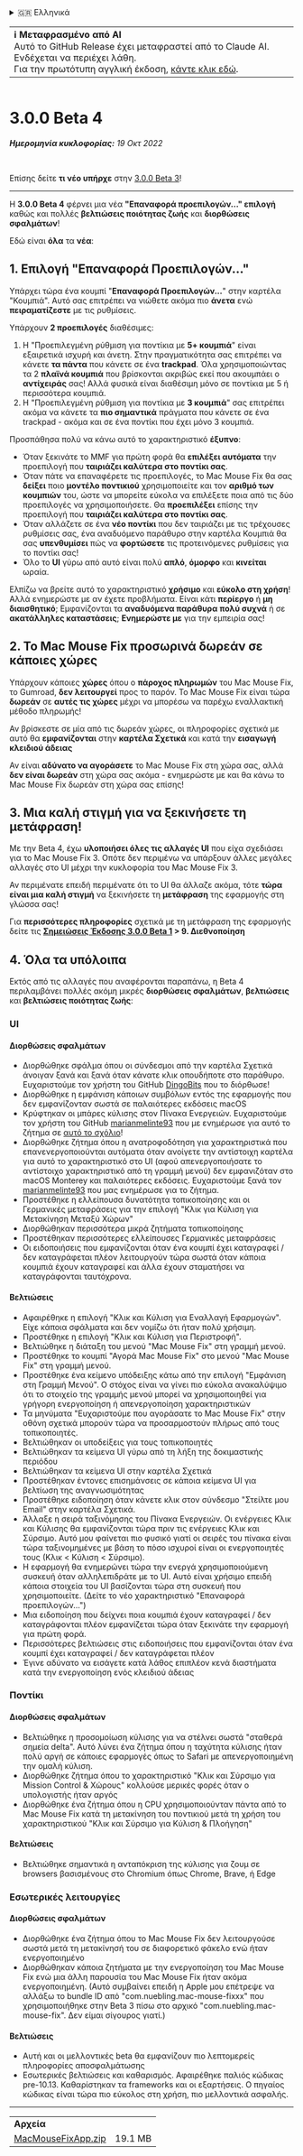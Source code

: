 <details>
<summary>🇬🇷 Ελληνικά</summary>

[🇬🇧 English (GitHub Release)](https://github.com/noah-nuebling/mac-mouse-fix/releases/tag/3.0.0-Beta-4)\
[🇦🇩 Català](https://redirect.macmousefix.com/?target=mmf-release&tag=3.0.0-Beta-4&locale=ca)\
[🇩🇪 Deutsch](https://redirect.macmousefix.com/?target=mmf-release&tag=3.0.0-Beta-4&locale=de)\
[🇪🇸 Español](https://redirect.macmousefix.com/?target=mmf-release&tag=3.0.0-Beta-4&locale=es)\
[🇫🇷 Français](https://redirect.macmousefix.com/?target=mmf-release&tag=3.0.0-Beta-4&locale=fr)\
[🇮🇩 Indonesia](https://redirect.macmousefix.com/?target=mmf-release&tag=3.0.0-Beta-4&locale=id)\
[🇮🇹 Italiano](https://redirect.macmousefix.com/?target=mmf-release&tag=3.0.0-Beta-4&locale=it)\
[🇭🇺 Magyar](https://redirect.macmousefix.com/?target=mmf-release&tag=3.0.0-Beta-4&locale=hu)\
[🇳🇱 Nederlands](https://redirect.macmousefix.com/?target=mmf-release&tag=3.0.0-Beta-4&locale=nl)\
[🇵🇱 Polski](https://redirect.macmousefix.com/?target=mmf-release&tag=3.0.0-Beta-4&locale=pl)\
[🇧🇷 Português (Brasil)](https://redirect.macmousefix.com/?target=mmf-release&tag=3.0.0-Beta-4&locale=pt-BR)\
[🇵🇹 Português (Portugal)](https://redirect.macmousefix.com/?target=mmf-release&tag=3.0.0-Beta-4&locale=pt-PT)\
[🇷🇴 Română](https://redirect.macmousefix.com/?target=mmf-release&tag=3.0.0-Beta-4&locale=ro)\
[🇸🇪 Svenska](https://redirect.macmousefix.com/?target=mmf-release&tag=3.0.0-Beta-4&locale=sv)\
[🇻🇳 Tiếng Việt](https://redirect.macmousefix.com/?target=mmf-release&tag=3.0.0-Beta-4&locale=vi)\
[🇹🇷 Türkçe](https://redirect.macmousefix.com/?target=mmf-release&tag=3.0.0-Beta-4&locale=tr)\
[🇨🇿 Čeština](https://redirect.macmousefix.com/?target=mmf-release&tag=3.0.0-Beta-4&locale=cs)\
**🇬🇷 Ελληνικά**\
[🇷🇺 Русский](https://redirect.macmousefix.com/?target=mmf-release&tag=3.0.0-Beta-4&locale=ru)\
[🇺🇦 Українська](https://redirect.macmousefix.com/?target=mmf-release&tag=3.0.0-Beta-4&locale=uk)\
[🇮🇱 עברית](https://redirect.macmousefix.com/?target=mmf-release&tag=3.0.0-Beta-4&locale=he)\
[🇸🇦 العربية](https://redirect.macmousefix.com/?target=mmf-release&tag=3.0.0-Beta-4&locale=ar)\
[🇮🇳 हिन्दी](https://redirect.macmousefix.com/?target=mmf-release&tag=3.0.0-Beta-4&locale=hi)\
[🇹🇭 ไทย](https://redirect.macmousefix.com/?target=mmf-release&tag=3.0.0-Beta-4&locale=th)\
[🇨🇳 中文 (简体)](https://redirect.macmousefix.com/?target=mmf-release&tag=3.0.0-Beta-4&locale=zh-Hans)\
[🇨🇳 中文 (繁體)](https://redirect.macmousefix.com/?target=mmf-release&tag=3.0.0-Beta-4&locale=zh-Hant)\
[🇭🇰 中文（香港)](https://redirect.macmousefix.com/?target=mmf-release&tag=3.0.0-Beta-4&locale=zh-HK)\
[🇯🇵 日本語](https://redirect.macmousefix.com/?target=mmf-release&tag=3.0.0-Beta-4&locale=ja)\
[🇰🇷 한국어](https://redirect.macmousefix.com/?target=mmf-release&tag=3.0.0-Beta-4&locale=ko)\
[Help translate Mac Mouse Fix to different languages!](https://github.com/noah-nuebling/mac-mouse-fix/discussions/731)
</details>
<table align=><td>
<b>ℹ️ Μεταφρασμένο από AI</b><br>
Αυτό το GitHub Release έχει μεταφραστεί από το Claude AI. Ενδέχεται να περιέχει λάθη.<br>
Για την πρωτότυπη αγγλική έκδοση, <a href="https://github.com/noah-nuebling/mac-mouse-fix/releases/tag/3.0.0-Beta-4">κάντε κλικ εδώ</a>.
</td></table>

<table></table>

# 3.0.0 Beta 4
***Ημερομηνία κυκλοφορίας:** 19 Οκτ 2022*

<br>

Επίσης δείτε **τι νέο υπήρχε** στην [3.0.0 Beta 3](https://redirect.macmousefix.com/?target=mmf-release&tag=3.0.0-Beta-3&locale=el)!

---

Η **3.0.0 Beta 4** φέρνει μια νέα **"Επαναφορά προεπιλογών..." επιλογή** καθώς και πολλές **βελτιώσεις ποιότητας ζωής** και **διορθώσεις σφαλμάτων**!

Εδώ είναι **όλα** τα **νέα**:

## 1. Επιλογή "Επαναφορά Προεπιλογών..."

Υπάρχει τώρα ένα κουμπί "**Επαναφορά Προεπιλογών...**" στην καρτέλα "Κουμπιά". 
Αυτό σας επιτρέπει να νιώθετε ακόμα πιο **άνετα** ενώ **πειραματίζεστε** με τις ρυθμίσεις.

Υπάρχουν **2 προεπιλογές** διαθέσιμες:

1. Η "Προεπιλεγμένη ρύθμιση για ποντίκια με **5+ κουμπιά**" είναι εξαιρετικά ισχυρή και άνετη. Στην πραγματικότητα σας επιτρέπει να κάνετε **τα πάντα** που κάνετε σε ένα **trackpad**. Όλα χρησιμοποιώντας τα 2 **πλαϊνά κουμπιά** που βρίσκονται ακριβώς εκεί που ακουμπάει ο **αντίχειράς** σας! Αλλά φυσικά είναι διαθέσιμη μόνο σε ποντίκια με 5 ή περισσότερα κουμπιά.
2. Η "Προεπιλεγμένη ρύθμιση για ποντίκια με **3 κουμπιά**" σας επιτρέπει ακόμα να κάνετε τα **πιο σημαντικά** πράγματα που κάνετε σε ένα trackpad - ακόμα και σε ένα ποντίκι που έχει μόνο 3 κουμπιά.

Προσπάθησα πολύ να κάνω αυτό το χαρακτηριστικό **έξυπνο**:

- Όταν ξεκινάτε το MMF για πρώτη φορά θα **επιλέξει αυτόματα** την προεπιλογή που **ταιριάζει καλύτερα στο ποντίκι σας**.
- Όταν πάτε να επαναφέρετε τις προεπιλογές, το Mac Mouse Fix θα σας **δείξει** ποιο **μοντέλο ποντικιού** χρησιμοποιείτε και τον **αριθμό των κουμπιών** του, ώστε να μπορείτε εύκολα να επιλέξετε ποια από τις δύο προεπιλογές να χρησιμοποιήσετε. Θα **προεπιλέξει** επίσης την προεπιλογή που **ταιριάζει καλύτερα στο ποντίκι σας**.
- Όταν αλλάζετε σε ένα **νέο ποντίκι** που δεν ταιριάζει με τις τρέχουσες ρυθμίσεις σας, ένα αναδυόμενο παράθυρο στην καρτέλα Κουμπιά θα σας **υπενθυμίσει** πώς να **φορτώσετε** τις προτεινόμενες ρυθμίσεις για το ποντίκι σας!
- Όλο το **UI** γύρω από αυτό είναι πολύ **απλό**, **όμορφο** και **κινείται** ωραία.

Ελπίζω να βρείτε αυτό το χαρακτηριστικό **χρήσιμο** και **εύκολο στη χρήση**! Αλλά ενημερώστε με αν έχετε προβλήματα.
Είναι κάτι **περίεργο** ή **μη διαισθητικό**; Εμφανίζονται τα **αναδυόμενα παράθυρα** **πολύ συχνά** ή σε **ακατάλληλες καταστάσεις**; **Ενημερώστε με** για την εμπειρία σας!

## 2. Το Mac Mouse Fix προσωρινά δωρεάν σε κάποιες χώρες

Υπάρχουν κάποιες **χώρες** όπου ο **πάροχος πληρωμών** του Mac Mouse Fix, το Gumroad, **δεν λειτουργεί** προς το παρόν.
Το Mac Mouse Fix είναι τώρα **δωρεάν** σε **αυτές τις χώρες** μέχρι να μπορέσω να παρέχω εναλλακτική μέθοδο πληρωμής!

Αν βρίσκεστε σε μία από τις δωρεάν χώρες, οι πληροφορίες σχετικά με αυτό θα **εμφανίζονται** στην **καρτέλα Σχετικά** και κατά την **εισαγωγή κλειδιού άδειας**

Αν είναι **αδύνατο να αγοράσετε** το Mac Mouse Fix στη χώρα σας, αλλά **δεν είναι δωρεάν** στη χώρα σας ακόμα - ενημερώστε με και θα κάνω το Mac Mouse Fix δωρεάν στη χώρα σας επίσης!

## 3. Μια καλή στιγμή για να ξεκινήσετε τη μετάφραση!

Με την Beta 4, έχω **υλοποιήσει όλες τις αλλαγές UI** που είχα σχεδιάσει για το Mac Mouse Fix 3. Οπότε δεν περιμένω να υπάρξουν άλλες μεγάλες αλλαγές στο UI μέχρι την κυκλοφορία του Mac Mouse Fix 3.

Αν περιμένατε επειδή περιμένατε ότι το UI θα άλλαζε ακόμα, τότε **τώρα είναι μια καλή στιγμή** να ξεκινήσετε τη **μετάφραση** της εφαρμογής στη γλώσσα σας!

Για **περισσότερες πληροφορίες** σχετικά με τη μετάφραση της εφαρμογής δείτε τις **[Σημειώσεις Έκδοσης 3.0.0 Beta 1](https://redirect.macmousefix.com/?target=mmf-release&tag=3.0.0-Beta-1.1&locale=el) > 9. Διεθνοποίηση**

## 4. Όλα τα υπόλοιπα

Εκτός από τις αλλαγές που αναφέρονται παραπάνω, η Beta 4 περιλαμβάνει πολλές ακόμη μικρές **διορθώσεις σφαλμάτων**, **βελτιώσεις** και **βελτιώσεις ποιότητας ζωής**:

### UI

#### Διορθώσεις σφαλμάτων

- Διορθώθηκε σφάλμα όπου οι σύνδεσμοι από την καρτέλα Σχετικά άνοιγαν ξανά και ξανά όταν κάνατε κλικ οπουδήποτε στο παράθυρο. Ευχαριστούμε τον χρήστη του GitHub [DingoBits](https://github.com/DingoBits) που το διόρθωσε!
- Διορθώθηκε η εμφάνιση κάποιων συμβόλων εντός της εφαρμογής που δεν εμφανίζονταν σωστά σε παλαιότερες εκδόσεις macOS
- Κρύφτηκαν οι μπάρες κύλισης στον Πίνακα Ενεργειών. Ευχαριστούμε τον χρήστη του GitHub [marianmelinte93](https://github.com/marianmelinte93) που με ενημέρωσε για αυτό το ζήτημα σε [αυτό το σχόλιο](https://github.com/noah-nuebling/mac-mouse-fix/discussions/366#discussioncomment-3728994)!
- Διορθώθηκε ζήτημα όπου η ανατροφοδότηση για χαρακτηριστικά που επανενεργοποιούνται αυτόματα όταν ανοίγετε την αντίστοιχη καρτέλα για αυτό το χαρακτηριστικό στο UI (αφού απενεργοποιήσατε το αντίστοιχο χαρακτηριστικό από τη γραμμή μενού) δεν εμφανιζόταν στο macOS Monterey και παλαιότερες εκδόσεις. Ευχαριστούμε ξανά τον [marianmelinte93](https://github.com/marianmelinte93) που μας ενημέρωσε για το ζήτημα.
- Προστέθηκε η ελλείπουσα δυνατότητα τοπικοποίησης και οι Γερμανικές μεταφράσεις για την επιλογή "Κλικ για Κύλιση για Μετακίνηση Μεταξύ Χώρων"
- Διορθώθηκαν περισσότερα μικρά ζητήματα τοπικοποίησης
- Προστέθηκαν περισσότερες ελλείπουσες Γερμανικές μεταφράσεις
- Οι ειδοποιήσεις που εμφανίζονται όταν ένα κουμπί έχει καταγραφεί / δεν καταγράφεται πλέον λειτουργούν τώρα σωστά όταν κάποια κουμπιά έχουν καταγραφεί και άλλα έχουν σταματήσει να καταγράφονται ταυτόχρονα.

#### Βελτιώσεις

- Αφαιρέθηκε η επιλογή "Κλικ και Κύλιση για Εναλλαγή Εφαρμογών". Είχε κάποια σφάλματα και δεν νομίζω ότι ήταν πολύ χρήσιμη.
- Προστέθηκε η επιλογή "Κλικ και Κύλιση για Περιστροφή".
- Βελτιώθηκε η διάταξη του μενού "Mac Mouse Fix" στη γραμμή μενού.
- Προστέθηκε το κουμπί "Αγορά Mac Mouse Fix" στο μενού "Mac Mouse Fix" στη γραμμή μενού.
- Προστέθηκε ένα κείμενο υπόδειξης κάτω από την επιλογή "Εμφάνιση στη Γραμμή Μενού". Ο στόχος είναι να γίνει πιο εύκολα ανακαλύψιμο ότι το στοιχείο της γραμμής μενού μπορεί να χρησιμοποιηθεί για γρήγορη ενεργοποίηση ή απενεργοποίηση χαρακτηριστικών
- Τα μηνύματα "Ευχαριστούμε που αγοράσατε το Mac Mouse Fix" στην οθόνη σχετικά μπορούν τώρα να προσαρμοστούν πλήρως από τους τοπικοποιητές.
- Βελτιώθηκαν οι υποδείξεις για τους τοπικοποιητές
- Βελτιώθηκαν τα κείμενα UI γύρω από τη λήξη της δοκιμαστικής περιόδου
- Βελτιώθηκαν τα κείμενα UI στην καρτέλα Σχετικά
- Προστέθηκαν έντονες επισημάνσεις σε κάποια κείμενα UI για βελτίωση της αναγνωσιμότητας
- Προστέθηκε ειδοποίηση όταν κάνετε κλικ στον σύνδεσμο "Στείλτε μου Email" στην καρτέλα Σχετικά.
- Άλλαξε η σειρά ταξινόμησης του Πίνακα Ενεργειών. Οι ενέργειες Κλικ και Κύλισης θα εμφανίζονται τώρα πριν τις ενέργειες Κλικ και Σύρσιμο. Αυτό μου φαίνεται πιο φυσικό γιατί οι σειρές του πίνακα είναι τώρα ταξινομημένες με βάση το πόσο ισχυροί είναι οι ενεργοποιητές τους (Κλικ < Κύλιση < Σύρσιμο).
- Η εφαρμογή θα ενημερώνει τώρα την ενεργά χρησιμοποιούμενη συσκευή όταν αλληλεπιδράτε με το UI. Αυτό είναι χρήσιμο επειδή κάποια στοιχεία του UI βασίζονται τώρα στη συσκευή που χρησιμοποιείτε. (Δείτε το νέο χαρακτηριστικό "Επαναφορά προεπιλογών...")
- Μια ειδοποίηση που δείχνει ποια κουμπιά έχουν καταγραφεί / δεν καταγράφονται πλέον εμφανίζεται τώρα όταν ξεκινάτε την εφαρμογή για πρώτη φορά.
- Περισσότερες βελτιώσεις στις ειδοποιήσεις που εμφανίζονται όταν ένα κουμπί έχει καταγραφεί / δεν καταγράφεται πλέον
- Έγινε αδύνατο να εισάγετε κατά λάθος επιπλέον κενά διαστήματα κατά την ενεργοποίηση ενός κλειδιού άδειας

### Ποντίκι

#### Διορθώσεις σφαλμάτων

- Βελτιώθηκε η προσομοίωση κύλισης για να στέλνει σωστά "σταθερά σημεία delta". Αυτό λύνει ένα ζήτημα όπου η ταχύτητα κύλισης ήταν πολύ αργή σε κάποιες εφαρμογές όπως το Safari με απενεργοποιημένη την ομαλή κύλιση.
- Διορθώθηκε ζήτημα όπου το χαρακτηριστικό "Κλικ και Σύρσιμο για Mission Control & Χώρους" κολλούσε μερικές φορές όταν ο υπολογιστής ήταν αργός
- Διορθώθηκε ένα ζήτημα όπου η CPU χρησιμοποιούνταν πάντα από το Mac Mouse Fix κατά τη μετακίνηση του ποντικιού μετά τη χρήση του χαρακτηριστικού "Κλικ και Σύρσιμο για Κύλιση & Πλοήγηση"

#### Βελτιώσεις

- Βελτιώθηκε σημαντικά η ανταπόκριση της κύλισης για ζουμ σε browsers βασισμένους στο Chromium όπως Chrome, Brave, ή Edge

### Εσωτερικές λειτουργίες

#### Διορθώσεις σφαλμάτων

- Διορθώθηκε ένα ζήτημα όπου το Mac Mouse Fix δεν λειτουργούσε σωστά μετά τη μετακίνησή του σε διαφορετικό φάκελο ενώ ήταν ενεργοποιημένο
- Διορθώθηκαν κάποια ζητήματα με την ενεργοποίηση του Mac Mouse Fix ενώ μια άλλη παρουσία του Mac Mouse Fix ήταν ακόμα ενεργοποιημένη. (Αυτό συμβαίνει επειδή η Apple μου επέτρεψε να αλλάξω το bundle ID από "com.nuebling.mac-mouse-fixxx" που χρησιμοποιήθηκε στην Beta 3 πίσω στο αρχικό "com.nuebling.mac-mouse-fix". Δεν είμαι σίγουρος γιατί.)

#### Βελτιώσεις

- Αυτή και οι μελλοντικές beta θα εμφανίζουν πιο λεπτομερείς πληροφορίες αποσφαλμάτωσης
- Εσωτερικές βελτιώσεις και καθαρισμός. Αφαιρέθηκε παλιός κώδικας pre-10.13. Καθαρίστηκαν τα frameworks και οι εξαρτήσεις. Ο πηγαίος κώδικας είναι τώρα πιο εύκολος στη χρήση, πιο μελλοντικά ασφαλής.

---

<table align="start">
<tr>
    <td colspan=2>
        <b>Αρχεία</b>
    </td>
</tr>
<tr>
    <td><a href="https://github.com/noah-nuebling/mac-mouse-fix/releases/download/3.0.0-Beta-4/MacMouseFixApp.zip">MacMouseFixApp.zip</a></td>
    <td>19.1 MB</td>
</tr>
</table>